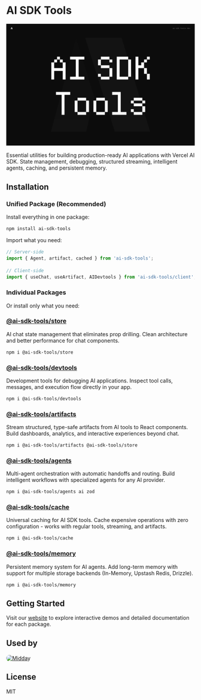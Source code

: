 # AI SDK Tools

![AI SDK Tools](image.png)

Essential utilities for building production-ready AI applications with Vercel AI SDK. State management, debugging, structured streaming, intelligent agents, caching, and persistent memory.

## Installation

### Unified Package (Recommended)

Install everything in one package:

```bash
npm install ai-sdk-tools
```

Import what you need:

```typescript
// Server-side
import { Agent, artifact, cached } from 'ai-sdk-tools';

// Client-side
import { useChat, useArtifact, AIDevtools } from 'ai-sdk-tools/client';
```

### Individual Packages

Or install only what you need:

### [@ai-sdk-tools/store](./packages/store)
AI chat state management that eliminates prop drilling. Clean architecture and better performance for chat components.

```bash
npm i @ai-sdk-tools/store
```

### [@ai-sdk-tools/devtools](./packages/devtools)
Development tools for debugging AI applications. Inspect tool calls, messages, and execution flow directly in your app.

```bash
npm i @ai-sdk-tools/devtools
```

### [@ai-sdk-tools/artifacts](./packages/artifacts)
Stream structured, type-safe artifacts from AI tools to React components. Build dashboards, analytics, and interactive experiences beyond chat.

```bash
npm i @ai-sdk-tools/artifacts @ai-sdk-tools/store
```

### [@ai-sdk-tools/agents](./packages/agents)
Multi-agent orchestration with automatic handoffs and routing. Build intelligent workflows with specialized agents for any AI provider.

```bash
npm i @ai-sdk-tools/agents ai zod
```

### [@ai-sdk-tools/cache](./packages/cache)
Universal caching for AI SDK tools. Cache expensive operations with zero configuration - works with regular tools, streaming, and artifacts.

```bash
npm i @ai-sdk-tools/cache
```

### [@ai-sdk-tools/memory](./packages/memory)
Persistent memory system for AI agents. Add long-term memory with support for multiple storage backends (In-Memory, Upstash Redis, Drizzle).

```bash
npm i @ai-sdk-tools/memory
```

## Getting Started

Visit our [website](https://ai-sdk-tools.dev) to explore interactive demos and detailed documentation for each package.

## Used by

<a href="https://midday.ai">
  <img src="https://pbs.twimg.com/profile_images/1930607581971501057/vz4YyNOV_400x400.png" alt="Midday" width="48" height="48" style="vertical-align:middle; border-radius:8px;" />
</a>

## License

MIT
